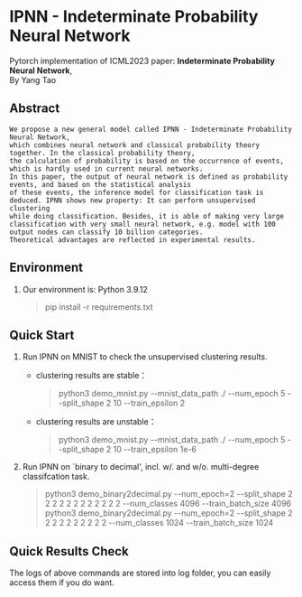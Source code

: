 

# **IPNN - Indeterminate Probability Neural Network**

Pytorch implementation of ICML2023 paper:  **Indeterminate Probability Neural Network**,  
By Yang Tao

## **Abstract**

    We propose a new general model called IPNN - Indeterminate Probability Neural Network, 
    which combines neural network and classical probability theory together. In the classical probability theory, 
    the calculation of probability is based on the occurrence of events, which is hardly used in current neural networks. 
    In this paper, the output of neural network is defined as probability events, and based on the statistical analysis 
    of these events, the inference model for classification task is deduced. IPNN shows new property: It can perform unsupervised clustering 
    while doing classification. Besides, it is able of making very large classification with very small neural network, e.g. model with 100 output nodes can classify 10 billion categories. 
    Theoretical advantages are reflected in experimental results.  

## **Environment**

1. Our environment is: Python 3.9.12
    > pip install -r requirements.txt 

## **Quick Start**

1. Run IPNN on MNIST to check the unsupervised clustering results.
    - clustering results are stable：
        > python3 demo_mnist.py --mnist_data_path ./ --num_epoch 5 --split_shape 2 10 --train_epsilon 2
    - clustering results are unstable：
        > python3 demo_mnist.py --mnist_data_path ./ --num_epoch 5 --split_shape 2 10 --train_epsilon 1e-6

3. Run IPNN on `binary to decimal', incl. w/. and w/o. multi-degree classifcation task.
    > python3 demo_binary2decimal.py  --num_epoch=2 --split_shape 2 2 2 2 2 2 2 2 2 2 2 2 --num_classes 4096 --train_batch_size 4096  
    > python3 demo_binary2decimal.py  --num_epoch=2 --split_shape 2 2 2 2 2 2 2 2 2 2 --num_classes 1024 --train_batch_size 1024

## **Quick Results Check**

The logs of above commands are stored into log folder, you can easily access them if you do want.
